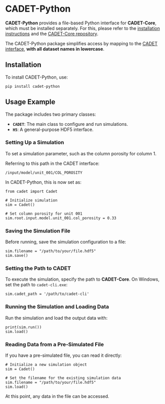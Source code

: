 # CADET-Python

**CADET-Python** provides a file-based Python interface for **CADET-Core**, which must be installed separately. For this, please refer to the [installation instructions](https://cadet.github.io/master/getting_started/installation.html) and the [CADET-Core repository]((https://github.com/cadet/CADET-Core)).

The CADET-Python package simplifies access by mapping to the [CADET interface](https://cadet.github.io/master/interface/index.html#), **with all dataset names in lowercase**.

## Installation

To install CADET-Python, use:

```
pip install cadet-python
```

## Usage Example

The package includes two primary classes:

- **`CADET`**: The main class to configure and run simulations.
- **`H5`**: A general-purpose HDF5 interface.

### Setting Up a Simulation

To set a simulation parameter, such as the column porosity for column 1.

Referring to this path in the CADET interface:
```
/input/model/unit_001/COL_POROSITY
```
In CADET-Python, this is now set as:
```
from cadet import Cadet

# Initialize simulation
sim = Cadet()

# Set column porosity for unit 001
sim.root.input.model.unit_001.col_porosity = 0.33
```
### Saving the Simulation File

Before running, save the simulation configuration to a file:
```
sim.filename = "/path/to/your/file.hdf5"
sim.save()
```
### Setting the Path to CADET

To execute the simulation, specify the path to **CADET-Core**. On Windows, set the path to `cadet-cli.exe`:
```
sim.cadet_path = '/path/to/cadet-cli'
```
### Running the Simulation and Loading Data

Run the simulation and load the output data with:
```
print(sim.run())
sim.load()
```
### Reading Data from a Pre-Simulated File

If you have a pre-simulated file, you can read it directly:
```
# Initialize a new simulation object
sim = Cadet()

# Set the filename for the existing simulation data
sim.filename = "/path/to/your/file.hdf5"
sim.load()
```
At this point, any data in the file can be accessed.
